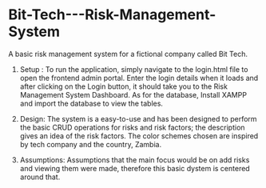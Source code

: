 # Bit-Tech---Risk-Management-System
A basic risk management system for a fictional company called Bit Tech.

1. Setup : To run the application, simply navigate to the login.html file to open the frontend admin portal.
Enter the login details when it loads and after clicking on the Login button, it should take you to the Risk Management System Dashboard. As for the database, Install XAMPP and import the database to view the tables.


2. Design: The system is a easy-to-use and has been designed to perform the basic CRUD operations for risks and risk factors; the description gives an idea of the risk factors. The color schemes chosen are inspired by tech company and the country, Zambia.

3. Assumptions: Assumptions that the main focus would be on add risks and viewing them were made, therefore this basic dystem is centered around that. 



